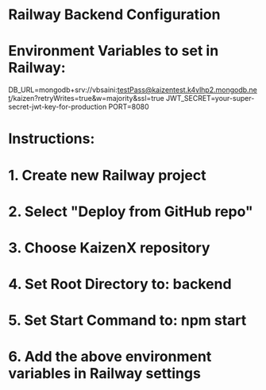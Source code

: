 # Railway Backend Configuration

# Environment Variables to set in Railway:
DB_URL=mongodb+srv://vbsaini:testPass@kaizentest.k4vlhp2.mongodb.net/kaizen?retryWrites=true&w=majority&ssl=true
JWT_SECRET=your-super-secret-jwt-key-for-production
PORT=8080

# Instructions:
# 1. Create new Railway project
# 2. Select "Deploy from GitHub repo" 
# 3. Choose KaizenX repository
# 4. Set Root Directory to: backend
# 5. Set Start Command to: npm start
# 6. Add the above environment variables in Railway settings
